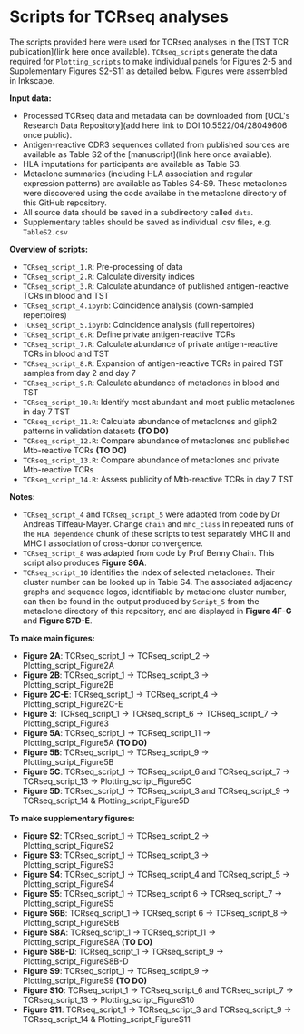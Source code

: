 # Scripts for TCRseq analyses

The scripts provided here were used for TCRseq analyses in the [TST TCR publication](link here once available). `TCRseq_scripts` generate the data required for `Plotting_scripts` to make individual panels for Figures 2-5 and Supplementary Figures S2-S11 as detailed below. Figures were assembled in Inkscape.

**Input data:**
* Processed TCRseq data and metadata can be downloaded from [UCL's Research Data Repository](add here link to DOI 10.5522/04/28049606 once public).
* Antigen-reactive CDR3 sequences collated from published sources are available as Table S2 of the [manuscript](link here once available).
* HLA imputations for participants are available as Table S3.
* Metaclone summaries (including HLA association and regular expression patterns) are available as Tables S4-S9. These metaclones were discovered using the code availabe in the metaclone directory of this GitHub repository.
* All source data should be saved in a subdirectory called `data`.
* Supplementary tables should be saved as individual .csv files, e.g. `TableS2.csv`

**Overview of scripts:**
* `TCRseq_script_1.R`: Pre-processing of data
* `TCRseq_script_2.R`: Calculate diversity indices
* `TCRseq_script_3.R`: Calculate abundance of published antigen-reactive TCRs in blood and TST
* `TCRseq_script_4.ipynb`: Coincidence analysis (down-sampled repertoires)
* `TCRseq_script_5.ipynb`: Coincidence analysis (full repertoires)
* `TCRseq_script_6.R`: Define private antigen-reactive TCRs
* `TCRseq_script_7.R`: Calculate abundance of private antigen-reactive TCRs in blood and TST
* `TCRseq_script_8.R`: Expansion of antigen-reactive TCRs in paired TST samples from day 2 and day 7
* `TCRseq_script_9.R`: Calculate abundance of metaclones in blood and TST 
* `TCRseq_script_10.R`: Identify most abundant and most public metaclones in day 7 TST
* `TCRseq_script_11.R`: Calculate abundance of metaclones and gliph2 patterns in validation datasets **(TO DO)**
* `TCRseq_script_12.R`: Compare abundance of metaclones and published Mtb-reactive TCRs **(TO DO)**
* `TCRseq_script_13.R`: Compare abundance of metaclones and private Mtb-reactive TCRs
* `TCRseq_script_14.R`: Assess publicity of Mtb-reactive TCRs in day 7 TST

**Notes:**
* `TCRseq_script_4` and `TCRseq_script_5` were adapted from code by Dr Andreas Tiffeau-Mayer. Change `chain` and `mhc_class` in repeated runs of the `HLA dependence` chunk of these scripts to test separately MHC II and MHC I association of cross-donor convergence.
* `TCRseq_script_8` was adapted from code by Prof Benny Chain. This script also produces **Figure S6A**.
* `TCRseq_script_10` identifies the index of selected metaclones. Their cluster number can be looked up in Table S4. The associated adjacency graphs and sequence logos, identifiable by metaclone cluster number, can then be found in the output produced by `Script_5` from the metaclone directory of this repository, and are displayed in **Figure 4F-G** and **Figure S7D-E**.

**To make main figures:**
* **Figure 2A**: TCRseq_script_1 &rarr; TCRseq_script_2 &rarr; Plotting_script_Figure2A
* **Figure 2B**: TCRseq_script_1 &rarr; TCRseq_script_3 &rarr; Plotting_script_Figure2B
* **Figure 2C-E**: TCRseq_script_1 &rarr; TCRseq_script_4 &rarr; Plotting_script_Figure2C-E
* **Figure 3**: TCRseq_script_1 &rarr; TCRseq_script_6 &rarr; TCRseq_script_7 &rarr; Plotting_script_Figure3
* **Figure 5A**: TCRseq_script_1 &rarr; TCRseq_script_11 &rarr; Plotting_script_Figure5A **(TO DO)**
* **Figure 5B**: TCRseq_script_1 &rarr; TCRseq_script_9 &rarr; Plotting_script_Figure5B 
* **Figure 5C**: TCRseq_script_1 &rarr; TCRseq_script_6 and TCRseq_script_7 &rarr; TCRseq_script_13 &rarr; Plotting_script_Figure5C
* **Figure 5D**: TCRseq_script_1 &rarr; TCRseq_script_3 and TCRseq_script_9 &rarr; TCRseq_script_14 & Plotting_script_Figure5D

**To make supplementary figures:**
* **Figure S2**: TCRseq_script_1 &rarr; TCRseq_script_2 &rarr; Plotting_script_FigureS2
* **Figure S3**: TCRseq_script_1 &rarr; TCRseq_script_3 &rarr; Plotting_script_FigureS3
* **Figure S4**: TCRseq_script_1 &rarr; TCRseq_script_4 and TCRseq_script_5 &rarr; Plotting_script_FigureS4
* **Figure S5**: TCRseq_script_1 &rarr; TCRseq_script 6 &rarr; TCRseq_script_7 &rarr; Plotting_script_FigureS5
* **Figure S6B**: TCRseq_script_1 &rarr; TCRseq_script 6 &rarr; TCRseq_script_8 &rarr; Plotting_script_FigureS6B
* **Figure S8A**: TCRseq_script_1 &rarr; TCRseq_script_11 &rarr; Plotting_script_FigureS8A **(TO DO)**
* **Figure S8B-D**: TCRseq_script_1 &rarr; TCRseq_script_9 &rarr; Plotting_script_FigureS8B-D 
* **Figure S9**: TCRseq_script_1 &rarr; TCRseq_script_9 &rarr; Plotting_script_FigureS9 **(TO DO)**
* **Figure S10**: TCRseq_script_1 &rarr; TCRseq_script_6 and TCRseq_script_7 &rarr; TCRseq_script_13 &rarr; Plotting_script_FigureS10
* **Figure S11**: TCRseq_script_1 &rarr; TCRseq_script_3 and TCRseq_script_9 &rarr; TCRseq_script_14 & Plotting_script_FigureS11
